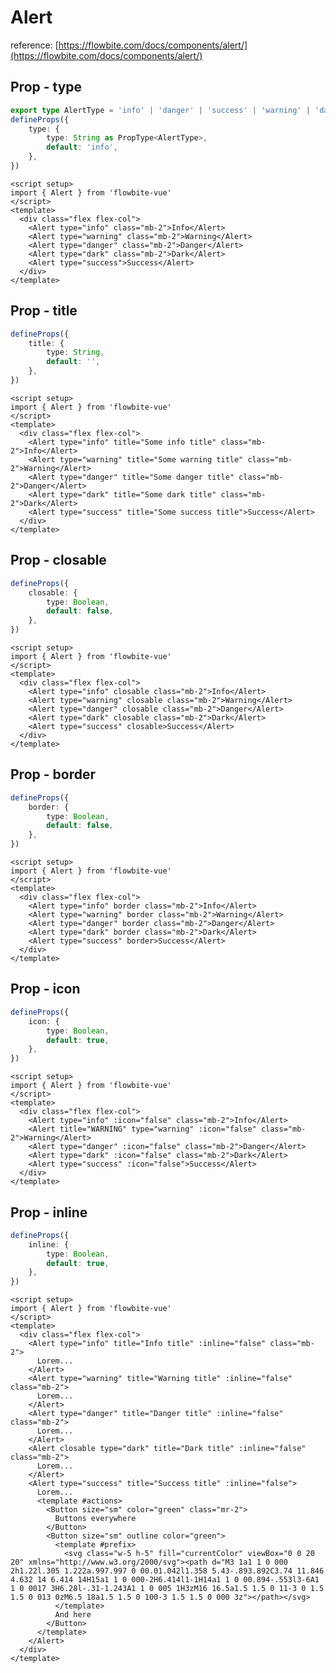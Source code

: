 <script setup>
import AlertTypeExample from './examples/AlertTypeExample.vue';
import AlertTitleExample from './examples/AlertTitleExample.vue';
import AlertClosableExample from './examples/AlertClosableExample.vue';
import AlertBorderExample from './examples/AlertBorderExample.vue';
import AlertIconExample from './examples/AlertIconExample.vue';
import AlertInlineExample from './examples/AlertInlineExample.vue';
</script>

# Alert

reference: [https://flowbite.com/docs/components/alert/](https://flowbite.com/docs/components/alert/)

## Prop - type

```typescript
export type AlertType = 'info' | 'danger' | 'success' | 'warning' | 'dark'
defineProps({
    type: {
        type: String as PropType<AlertType>,
        default: 'info',
    }, 
})
```


<AlertTypeExample />

```vue
<script setup>
import { Alert } from 'flowbite-vue'
</script>
<template>
  <div class="flex flex-col">
    <Alert type="info" class="mb-2">Info</Alert>
    <Alert type="warning" class="mb-2">Warning</Alert>
    <Alert type="danger" class="mb-2">Danger</Alert>
    <Alert type="dark" class="mb-2">Dark</Alert>
    <Alert type="success">Success</Alert>
  </div>
</template>
```

## Prop - title

```typescript
defineProps({
    title: {
        type: String,
        default: '',
    }, 
})
```


<AlertTitleExample />

```vue
<script setup>
import { Alert } from 'flowbite-vue'
</script>
<template>
  <div class="flex flex-col">
    <Alert type="info" title="Some info title" class="mb-2">Info</Alert>
    <Alert type="warning" title="Some warning title" class="mb-2">Warning</Alert>
    <Alert type="danger" title="Some danger title" class="mb-2">Danger</Alert>
    <Alert type="dark" title="Some dark title" class="mb-2">Dark</Alert>
    <Alert type="success" title="Some success title">Success</Alert>
  </div>
</template>
```

## Prop - closable

```typescript
defineProps({
    closable: {
        type: Boolean,
        default: false,
    }, 
})
```


<AlertClosableExample />

```vue
<script setup>
import { Alert } from 'flowbite-vue'
</script>
<template>
  <div class="flex flex-col">
    <Alert type="info" closable class="mb-2">Info</Alert>
    <Alert type="warning" closable class="mb-2">Warning</Alert>
    <Alert type="danger" closable class="mb-2">Danger</Alert>
    <Alert type="dark" closable class="mb-2">Dark</Alert>
    <Alert type="success" closable>Success</Alert>
  </div>
</template>
```

## Prop - border

```typescript
defineProps({
    border: {
        type: Boolean,
        default: false,
    }, 
})
```


<AlertBorderExample />

```vue
<script setup>
import { Alert } from 'flowbite-vue'
</script>
<template>
  <div class="flex flex-col">
    <Alert type="info" border class="mb-2">Info</Alert>
    <Alert type="warning" border class="mb-2">Warning</Alert>
    <Alert type="danger" border class="mb-2">Danger</Alert>
    <Alert type="dark" border class="mb-2">Dark</Alert>
    <Alert type="success" border>Success</Alert>
  </div>
</template>
```

## Prop - icon

```typescript
defineProps({
    icon: {
        type: Boolean,
        default: true,
    }, 
})
```


<AlertIconExample />

```vue
<script setup>
import { Alert } from 'flowbite-vue'
</script>
<template>
  <div class="flex flex-col">
    <Alert type="info" :icon="false" class="mb-2">Info</Alert>
    <Alert title="WARNING" type="warning" :icon="false" class="mb-2">Warning</Alert>
    <Alert type="danger" :icon="false" class="mb-2">Danger</Alert>
    <Alert type="dark" :icon="false" class="mb-2">Dark</Alert>
    <Alert type="success" :icon="false">Success</Alert>
  </div>
</template>
```

## Prop - inline

```typescript
defineProps({
    inline: {
        type: Boolean,
        default: true,
    }, 
})
```


<AlertInlineExample />

```vue
<script setup>
import { Alert } from 'flowbite-vue'
</script>
<template>
  <div class="flex flex-col">
    <Alert type="info" title="Info title" :inline="false" class="mb-2">
      Lorem...
    </Alert>
    <Alert type="warning" title="Warning title" :inline="false" class="mb-2">
      Lorem...
    </Alert>
    <Alert type="danger" title="Danger title" :inline="false" class="mb-2">
      Lorem...
    </Alert>
    <Alert closable type="dark" title="Dark title" :inline="false" class="mb-2">
      Lorem...
    </Alert>
    <Alert type="success" title="Success title" :inline="false">
      Lorem...
      <template #actions>
        <Button size="sm" color="green" class="mr-2">
          Buttons everywhere
        </Button>
        <Button size="sm" outline color="green">
          <template #prefix>
            <svg class="w-5 h-5" fill="currentColor" viewBox="0 0 20 20" xmlns="http://www.w3.org/2000/svg"><path d="M3 1a1 1 0 000 2h1.22l.305 1.222a.997.997 0 00.01.042l1.358 5.43-.893.892C3.74 11.846 4.632 14 6.414 14H15a1 1 0 000-2H6.414l1-1H14a1 1 0 00.894-.553l3-6A1 1 0 0017 3H6.28l-.31-1.243A1 1 0 005 1H3zM16 16.5a1.5 1.5 0 11-3 0 1.5 1.5 0 013 0zM6.5 18a1.5 1.5 0 100-3 1.5 1.5 0 000 3z"></path></svg>
          </template>
          And here
        </Button>
      </template>
    </Alert>
  </div>
</template>
```